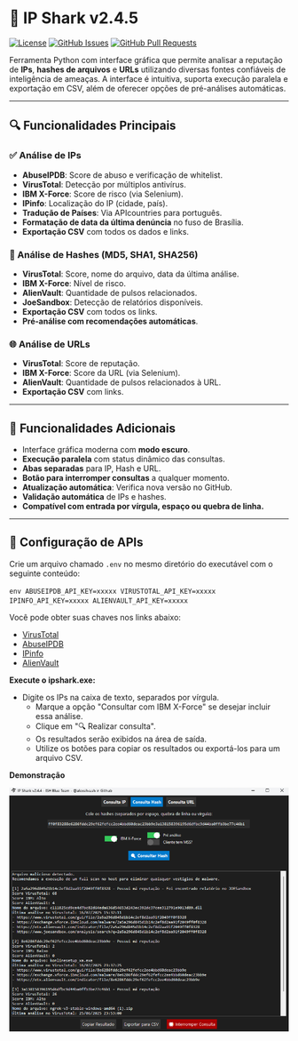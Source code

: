# 🦈 IP Shark v2.4.5

[![License](https://img.shields.io/badge/license-MIT-blue.svg)](LICENSE)
[![GitHub Issues](https://img.shields.io/github/issues/alexsilva-sh/IP-Shark)](https://github.com/alexsilva-sh/IP-Shark/issues)
[![GitHub Pull Requests](https://img.shields.io/github/issues-pr/alexsilva-sh/IP-Shark)](https://github.com/alexsilva-sh/IP-Shark/pulls)

Ferramenta Python com interface gráfica que permite analisar a reputação de **IPs**, **hashes de arquivos** e **URLs** utilizando diversas fontes confiáveis de inteligência de ameaças. A interface é intuitiva, suporta execução paralela e exportação em CSV, além de oferecer opções de pré-análises automáticas.

---

## 🔍 Funcionalidades Principais

### ✅ Análise de IPs
- **AbuseIPDB**: Score de abuso e verificação de whitelist.
- **VirusTotal**: Detecção por múltiplos antivírus.
- **IBM X-Force**: Score de risco (via Selenium).
- **IPinfo**: Localização do IP (cidade, país).
- **Tradução de Países**: Via APIcountries para português.
- **Formatação de data da última denúncia** no fuso de Brasília.
- **Exportação CSV** com todos os dados e links.

### 🧪 Análise de Hashes (MD5, SHA1, SHA256)
- **VirusTotal**: Score, nome do arquivo, data da última análise.
- **IBM X-Force**: Nível de risco.
- **AlienVault**: Quantidade de pulsos relacionados.
- **JoeSandbox**: Detecção de relatórios disponíveis.
- **Exportação CSV** com todos os links.
- **Pré-análise com recomendações automáticas**.

### 🌐 Análise de URLs
- **VirusTotal**: Score de reputação.
- **IBM X-Force**: Score da URL (via Selenium).
- **AlienVault**: Quantidade de pulsos relacionados à URL.
- **Exportação CSV** com links.

---

## 📁 Funcionalidades Adicionais

- Interface gráfica moderna com **modo escuro**.
- **Execução paralela** com status dinâmico das consultas.
- **Abas separadas** para IP, Hash e URL.
- **Botão para interromper consultas** a qualquer momento.
- **Atualização automática**: Verifica nova versão no GitHub.
- **Validação automática** de IPs e hashes.
- **Compatível com entrada por vírgula, espaço ou quebra de linha.**

---

## 🔐 Configuração de APIs

Crie um arquivo chamado `.env` no mesmo diretório do executável com o seguinte conteúdo:

``env
ABUSEIPDB_API_KEY=xxxxx
VIRUSTOTAL_API_KEY=xxxxx
IPINFO_API_KEY=xxxxx
ALIENVAULT_API_KEY=xxxxx``

Você pode obter suas chaves nos links abaixo:

- [VirusTotal](https://www.virustotal.com/gui/home/upload)
- [AbuseIPDB](https://www.abuseipdb.com/account/api)
- [IPinfo](https://ipinfo.io/signup)
- [AlienVault](https://otx.alienvault.com/api)

**Execute o ipshark.exe:**
  - Digite os IPs na caixa de texto, separados por vírgula.
    - Marque a opção "Consultar com IBM X-Force" se desejar incluir essa análise.
    - Clique em "🔍 Realizar consulta".
    - Os resultados serão exibidos na área de saída.
    - Utilize os botões para copiar os resultados ou exportá-los para um arquivo CSV.
   
**Demonstração**

![Demonstração de uso](imagem.png)
